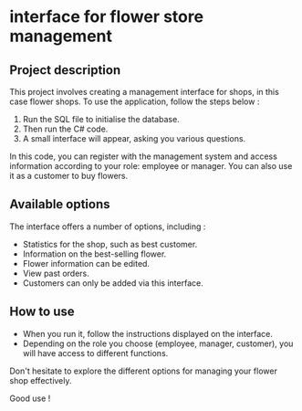 # interface for flower store management

## Project description

This project involves creating a management interface for shops, in this case flower shops. To use the application, follow the steps below :

1. Run the SQL file to initialise the database.
2. Then run the C# code.
3. A small interface will appear, asking you various questions.

In this code, you can register with the management system and access information according to your role: employee or manager. You can also use it as a customer to buy flowers.

## Available options

The interface offers a number of options, including :

- Statistics for the shop, such as best customer.
- Information on the best-selling flower.
- Flower information can be edited.
- View past orders.
- Customers can only be added via this interface.

## How to use

- When you run it, follow the instructions displayed on the interface.
- Depending on the role you choose (employee, manager, customer), you will have access to different functions.

Don't hesitate to explore the different options for managing your flower shop effectively.

Good use !
